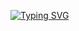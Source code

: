 [![Typing SVG](https://readme-typing-svg.herokuapp.com/?color=e0b0ff&size=35&center=true&vCenter=true&width=1000&lines=+Seja+Bem+vindo+ao+meu+Portfólio!+)](https://git.io/typing-svg)
